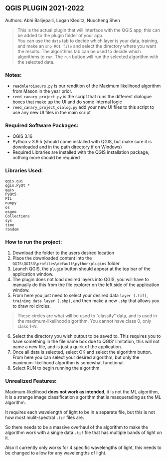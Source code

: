 ## QGIS PLUGIN 2021-2022
Authors: Abhi Balijepalli, Logan Kleditz, Nuocheng Shen

>This is the actual plugin that will interface with the QGIS app, this can be added to the plugin folder of your app.  
You can use the `data` tab to decide which layer is your data, training, and make an `shp ROI file` and select the directory where you want the results. 
The algorithms tab can be used to decide which algorithms to `run`.
The `run` button will run the selected algorithm with the selected data.

### Notes:
- `readmleroisours.py` is our rendition of the Maximum likelihood algorithm from Mason in the year prior.
- `reed_canary_project.py` is the script that runs the different dialogue boxes that make up the UI and do some internal logic
- `reed_canary_project_dialog.py` add your new UI files to this script to use any new UI files in the main script


### Required Software Packages:
  - QGIS 3.16
  - Python v 3.9.5 (should come installed with QGIS, but make sure it is downloaded and in the path directory if on Windows)
  - Required Libraries are installed with the QGIS installation package, nothing more should be required
### Libraries Used:
  ```
  qgis.gui
  qgis.PyQt *
  qgis
  PyQt5
  PIL
  numpy
  os
  osgeo
  Collections
  sys
  time
  random
  ```

### How to run the project:
  1. Download the folder to the users desired location
  2. Place the downloaded content into the `QGIS\QGIS3\profiles\default\python\plugins` folder
  3. Launch QGIS, the `plugin` button should appear at the top bar of the application window.
  4. The plugin does not load desired layers into QGIS, you will have to manually do this from the file explorer on the left side of the application window.
  5. From here you just need to select your desired data `layer (.tif)`, `training data layer (.shp)`, and then make a new `.shp` that allows you to draw roi circles. 
  > These circles are what will be used to “classify” data, 
      and is used in the maximum-likelihood algorithm. You cannot have class 0, only class 1-N.
  6. Select the directory you wish output to be saved to. This requires you to have something in the file name box due to QGIS’ limitation, this will not name a new file, and is just a quirk of the application.
  7. Once all data is selected, select OK and select the algorithm button. From here you can select your desired algorithm, but only the maximum-likelihood algorithm is somewhat functional. 
  8. Select RUN to begin running the algorithm.

### Unrealized Features:
Maximum-likelihood **does not work as intended**, it is not the ML algorithm, it is a strange image classification algorithm that is masquerading as the ML algorithm.

It requires each wavelength of light to be in a separate file, but this is not how most mulit-spectral `.tif` files are. 

So there needs to be a massive overhaul of the algorithm to make the algorithm work with a single data `.tif` file that has multiple bands of light on it. 

Also it currently only works for 4 specific wavelengths of light, this needs to be changed to allow for any wavelengths of light.
